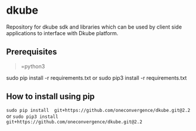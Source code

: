 # dkube
Repository for dkube sdk and libraries which can be used by client side applications to interface with Dkube platform.

Prerequisites
-------------
>=python3

sudo pip install -r requirements.txt or
sudo pip3 install -r requirements.txt

How to install using pip
------------------------
`sudo pip install  git+https://github.com/oneconvergence/dkube.git@2.2` or
`sudo pip3 install git+https://github.com/oneconvergence/dkube.git@2.2`
